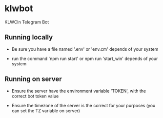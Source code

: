 # klwbot
KLWCIn Telegram Bot

## Running locally

- Be sure you have a file named '.env' or 'env.cm' depends of your system    

- run the command 'npm run start' or npm run 'start_win' depends of your system    

## Running on server
    
- Ensure the server have the environment variable 'TOKEN', with the correct bot token value    

- Ensure the timezone of the server is the correct for your purposes (you can set the TZ variable on server)  
